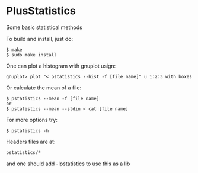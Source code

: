 PlusStatistics
==============

Some basic statistical methods

To build and install, just do:

    $ make
    $ sudo make install

One can plot a histogram with gnuplot usign:

    gnuplot> plot "< pstatistics --hist -f [file name]" u 1:2:3 with boxes

Or calculate the mean of a file:

    $ pstatistics --mean -f [file name]
    or
    $ pstatistics --mean --stdin < cat [file name]

For more options try:

    $ pstatistics -h

Headers files are at:

    pstatistics/*

and one should add -lpstatistics to use this as a lib
